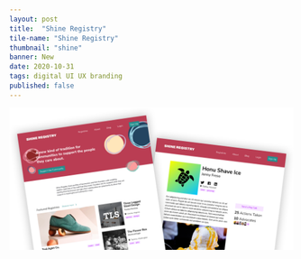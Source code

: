 ```yaml
---
layout: post
title:  "Shine Registry"
tile-name: "Shine Registry"
thumbnail: "shine"
banner: New
date: 2020-10-31
tags: digital UI UX branding
published: false
---
```


<div class="grid-x">
  <div class="cell">
    <img src="../img/shineregistry/shine-hero.png" alt="Shine Registry's home page and a sample registry page">
  </div>
</div>

<!-- New site hero -->
<!-- old side info arch -->

<!-- old and new branding -->
<!-- social media extention of brand -->

<!-- simple design system -->
